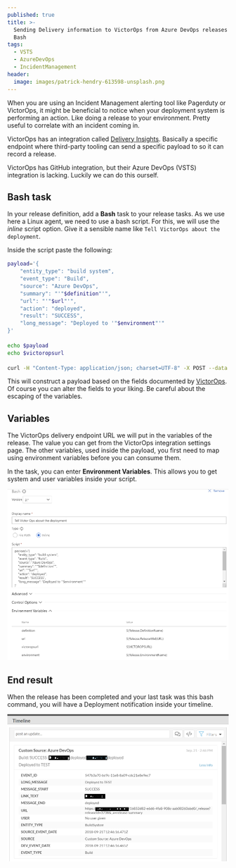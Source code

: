 ```yaml
---
published: true
title: >-
  Sending Delivery information to VictorOps from Azure DevOps releases using
  Bash
tags:
  - VSTS
  - AzureDevOps
  - IncidentManagement
header:
  image: images/patrick-hendry-613598-unsplash.png
---
```


When you are using an Incident Management alerting tool like Pagerduty or VictorOps, it might be beneficial to notice when your deployment system is performing an action. Like doing a release to your environment. Pretty useful to correlate with an incident coming in.

VictorOps has an integration called [Delivery Insights](https://help.victorops.com/knowledge-base/victorops-generic-delivery-insights-integration/). Basically a specific endpoint where third-party tooling can send a specific payload to so it can record a release.

VictorOps has GitHub integration, but their Azure DevOps (VSTS) integration is lacking. Luckily we can do this ourself. 

## Bash task

In your release definition, add a **Bash** task to your release tasks. As we use here a Linux agent, we need to use a bash script. For this, we will use the _inline_ script option. Give it a sensible name like `Tell VictorOps about the deployment`.

Inside the script paste the following:

```bash
payload='{
    "entity_type": "build system",
    "event_type": "Build",
    "source": "Azure DevOps",
    "summary": "'"$definition"'",
    "url": "'"$url"'",
    "action": "deployed",
    "result": "SUCCESS",
    "long_message": "Deployed to '"$environment"'"
}'

echo $payload
echo $victoropsurl

curl -H "Content-Type: application/json; charset=UTF-8" -X POST --data "$payload" $victoropsurl
```

This will construct a payload based on the fields documented by [VictorOps](https://help.victorops.com/knowledge-base/victorops-generic-delivery-insights-integration/). Of course you can alter the fields to your liking. Be careful about the escaping of the variables. 

## Variables
The VictorOps delivery endpoint URL we will put in the variables of the release. The value you can get from the VictorOps integration settings page. The other variables, used inside the payload, you first need to map using environment variables before you can consume them.

In the task, you can enter **Environment Variables**. This allows you to get system and user variables inside your script.

![victoropsbashtask.png](/images/victoropsbashtask.png)

## End result

When the release has been completed and your last task was this bash command, you will have a Deployment notification inside your timeline.

![victoropstimeline.png](/images/victoropstimeline.png)
